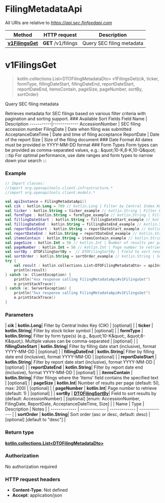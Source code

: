 # FilingMetadataApi

All URIs are relative to *https://api.sec.finfeedapi.com*

| Method | HTTP request | Description |
| ------------- | ------------- | ------------- |
| [**v1FilingsGet**](FilingMetadataApi.md#v1FilingsGet) | **GET** /v1/filings | Query SEC filing metadata |


<a id="v1FilingsGet"></a>
# **v1FilingsGet**
> kotlin.collections.List&lt;DTOFilingMetadataDto&gt; v1FilingsGet(cik, ticker, formType, fillingDateStart, fillingDateEnd, reportDateStart, reportDateEnd, itemsContain, pageSize, pageNumber, sortBy, sortOrder)

Query SEC filing metadata

Retrieves metadata for SEC filings based on various filter criteria with pagination and sorting support.    ### Available Sort Fields    Field Name | Description  -----------|-------------  AccessionNumber | SEC filing accession number  FilingDate | Date when filing was submitted  AcceptanceDateTime | Date and time of filing acceptance  ReportDate | Date of the report  Size | Size of the filing document    ### Date Format  All dates must be provided in YYYY-MM-DD format    ### Form Types  Form types can be provided as comma-separated values, e.g.: \&quot;10-K,8-K,10-Q\&quot;    :::tip  For optimal performance, use date ranges and form types to narrow down your search  :::

### Example
```kotlin
// Import classes:
//import org.openapitools.client.infrastructure.*
//import org.openapitools.client.models.*

val apiInstance = FilingMetadataApi()
val cik : kotlin.Long = 789 // kotlin.Long | Filter by Central Index Key (CIK)
val ticker : kotlin.String = ticker_example // kotlin.String | Filter by stock ticker symbol
val formType : kotlin.String = formType_example // kotlin.String | Filter by form type(s) (e.g., \"10-K\", \"8-K\"). Multiple values can be comma-separated
val fillingDateStart : kotlin.String = fillingDateStart_example // kotlin.String | Filter by filling date start (inclusive), format YYYY-MM-DD
val fillingDateEnd : kotlin.String = fillingDateEnd_example // kotlin.String | Filter by filling date end (inclusive), format YYYY-MM-DD
val reportDateStart : kotlin.String = reportDateStart_example // kotlin.String | Filter by report date start (inclusive), format YYYY-MM-DD
val reportDateEnd : kotlin.String = reportDateEnd_example // kotlin.String | Filter by report date end (inclusive), format YYYY-MM-DD
val itemsContain : kotlin.String = itemsContain_example // kotlin.String | Filter filings where the 'Items' field contains the specified text
val pageSize : kotlin.Int = 56 // kotlin.Int | Number of results per page (default: 50, max: 200)
val pageNumber : kotlin.Int = 56 // kotlin.Int | Page number to retrieve (default: 1)
val sortBy : DTOFilingSortBy =  // DTOFilingSortBy | Field to sort results by (default: AccessionNumber)
val sortOrder : kotlin.String = sortOrder_example // kotlin.String | Sort order (asc or desc, default: desc)
try {
    val result : kotlin.collections.List<DTOFilingMetadataDto> = apiInstance.v1FilingsGet(cik, ticker, formType, fillingDateStart, fillingDateEnd, reportDateStart, reportDateEnd, itemsContain, pageSize, pageNumber, sortBy, sortOrder)
    println(result)
} catch (e: ClientException) {
    println("4xx response calling FilingMetadataApi#v1FilingsGet")
    e.printStackTrace()
} catch (e: ServerException) {
    println("5xx response calling FilingMetadataApi#v1FilingsGet")
    e.printStackTrace()
}
```

### Parameters
| **cik** | **kotlin.Long**| Filter by Central Index Key (CIK) | [optional] |
| **ticker** | **kotlin.String**| Filter by stock ticker symbol | [optional] |
| **formType** | **kotlin.String**| Filter by form type(s) (e.g., \&quot;10-K\&quot;, \&quot;8-K\&quot;). Multiple values can be comma-separated | [optional] |
| **fillingDateStart** | **kotlin.String**| Filter by filling date start (inclusive), format YYYY-MM-DD | [optional] |
| **fillingDateEnd** | **kotlin.String**| Filter by filling date end (inclusive), format YYYY-MM-DD | [optional] |
| **reportDateStart** | **kotlin.String**| Filter by report date start (inclusive), format YYYY-MM-DD | [optional] |
| **reportDateEnd** | **kotlin.String**| Filter by report date end (inclusive), format YYYY-MM-DD | [optional] |
| **itemsContain** | **kotlin.String**| Filter filings where the &#39;Items&#39; field contains the specified text | [optional] |
| **pageSize** | **kotlin.Int**| Number of results per page (default: 50, max: 200) | [optional] |
| **pageNumber** | **kotlin.Int**| Page number to retrieve (default: 1) | [optional] |
| **sortBy** | [**DTOFilingSortBy**](.md)| Field to sort results by (default: AccessionNumber) | [optional] [enum: AccessionNumber, FilingDate, ReportDate, AcceptanceDateTime, Size] |
| Name | Type | Description  | Notes |
| ------------- | ------------- | ------------- | ------------- |
| **sortOrder** | **kotlin.String**| Sort order (asc or desc, default: desc) | [optional] [default to &quot;desc&quot;] |

### Return type

[**kotlin.collections.List&lt;DTOFilingMetadataDto&gt;**](DTOFilingMetadataDto.md)

### Authorization

No authorization required

### HTTP request headers

 - **Content-Type**: Not defined
 - **Accept**: application/json

